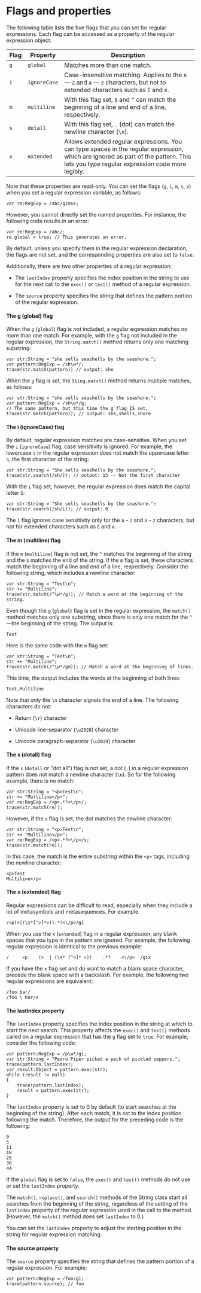 # Flags and properties

<div>

The following table lists the five flags that you can set for regular
expressions. Each flag can be accessed as a property of the regular expression
object.

<div>

| Flag | Property     | Description                                                                                                                                                                            |
| ---- | ------------ | -------------------------------------------------------------------------------------------------------------------------------------------------------------------------------------- |
| `g`  | `global`     | Matches more than one match.                                                                                                                                                           |
| `i`  | `ignoreCase` | Case-insensitive matching. Applies to the `A` — `Z` and `a` — `z` characters, but not to extended characters such as `É` and `é`.                                                      |
| `m`  | `multiline`  | With this flag set, `$` and `^` can match the beginning of a line and end of a line, respectively.                                                                                     |
| `s`  | `dotall`     | With this flag set, `.` (dot) can match the newline character (`\n`).                                                                                                                  |
| `x`  | `extended`   | Allows extended regular expressions. You can type spaces in the regular expression, which are ignored as part of the pattern. This lets you type regular expression code more legibly. |

</div>

Note that these properties are read-only. You can set the flags (`g`, `i`, `m`,
`s`, `x`) when you set a regular expression variable, as follows:

    var re:RegExp = /abc/gimsx;

However, you cannot directly set the named properties. For instance, the
following code results in an error:

    var re:RegExp = /abc/;
    re.global = true; // This generates an error.

By default, unless you specify them in the regular expression declaration, the
flags are not set, and the corresponding properties are also set to `false`.

Additionally, there are two other properties of a regular expression:

- The `lastIndex` property specifies the index position in the string to use for
  the next call to the `exec()` or `test()` method of a regular expression.

- The `source` property specifies the string that defines the pattern portion of
  the regular expression.

<div>

#### The g (global) flag

When the `g` (`global`) flag is _not_ included, a regular expression matches no
more than one match. For example, with the `g` flag not included in the regular
expression, the `String.match()` method returns only one matching substring:

    var str:String = "she sells seashells by the seashore.";
    var pattern:RegExp = /sh\w*/;
    trace(str.match(pattern)) // output: she

When the `g` flag is set, the `Sting.match()` method returns multiple matches,
as follows:

    var str:String = "she sells seashells by the seashore.";
    var pattern:RegExp = /sh\w*/g;
    // The same pattern, but this time the g flag IS set.
    trace(str.match(pattern)); // output: she,shells,shore

</div>

<div>

#### The i (ignoreCase) flag

By default, regular expression matches are case-sensitive. When you set the `i`
(`ignoreCase`) flag, case sensitivity is ignored. For example, the lowercase `s`
in the regular expression does not match the uppercase letter `S`, the first
character of the string:

    var str:String = "She sells seashells by the seashore.";
    trace(str.search(/sh/)); // output: 13 -- Not the first character

With the `i` flag set, however, the regular expression does match the capital
letter `S`:

    var str:String = "She sells seashells by the seashore.";
    trace(str.search(/sh/i)); // output: 0

The `i` flag ignores case sensitivity only for the `A` – `Z` and `a` – `z`
characters, but not for extended characters such as `É` and `é`.

</div>

<div>

#### The m (multiline) flag

If the `m` (`multiline`) flag is not set, the `^` matches the beginning of the
string and the `$` matches the end of the string. If the `m` flag is set, these
characters match the beginning of a line and end of a line, respectively.
Consider the following string, which includes a newline character:

    var str:String = "Test\n";
    str += "Multiline";
    trace(str.match(/^\w*/g)); // Match a word at the beginning of the string.

Even though the `g` (`global`) flag is set in the regular expression, the
`match()` method matches only one substring, since there is only one match for
the `^` —the beginning of the string. The output is:

    Test

Here is the same code with the `m` flag set:

    var str:String = "Test\n";
    str += "Multiline";
    trace(str.match(/^\w*/gm)); // Match a word at the beginning of lines.

This time, the output includes the words at the beginning of both lines:

    Test,Multiline

Note that only the `\n` character signals the end of a line. The following
characters do not:

- Return (`\r`) character

- Unicode line-separator (`\u2028`) character

- Unicode paragraph-separator (`\u2029`) character

</div>

<div>

#### The s (dotall) flag

If the `s` (`dotall` or "dot all") flag is not set, a dot (`.`) in a regular
expression pattern does not match a newline character (`\n`). So for the
following example, there is no match:

    var str:String = "<p>Test\n";
    str += "Multiline</p>";
    var re:RegExp = /<p>.*?<\/p>/;
    trace(str.match(re));

However, if the `s` flag is set, the dot matches the newline character:

    var str:String = "<p>Test\n";
    str += "Multiline</p>";
    var re:RegExp = /<p>.*?<\/p>/s;
    trace(str.match(re));

In this case, the match is the entire substring within the `<p>` tags, including
the newline character:

    <p>Test
    Multiline</p>

</div>

<div>

#### The x (extended) flag

Regular expressions can be difficult to read, especially when they include a lot
of metasymbols and metasequences. For example:

    /<p(>|(\s*[^>]*>)).*?<\/p>/gi

When you use the `x` (`extended`) flag in a regular expression, any blank spaces
that you type in the pattern are ignored. For example, the following regular
expression is identical to the previous example:

    /     <p    (>  | (\s* [^>]* >))    .*?    <\/p>  /gix

If you have the `x` flag set and do want to match a blank space character,
precede the blank space with a backslash. For example, the following two regular
expressions are equivalent:

    /foo bar/
    /foo \ bar/x

</div>

<div>

#### The lastIndex property

The `lastIndex` property specifies the index position in the string at which to
start the next search. This property affects the `exec()` and `test()` methods
called on a regular expression that has the `g` flag set to `true`. For example,
consider the following code:

    var pattern:RegExp = /p\w*/gi;
    var str:String = "Pedro Piper picked a peck of pickled peppers.";
    trace(pattern.lastIndex);
    var result:Object = pattern.exec(str);
    while (result != null)
    {
        trace(pattern.lastIndex);
        result = pattern.exec(str);
    }

The `lastIndex` property is set to 0 by default (to start searches at the
beginning of the string). After each match, it is set to the index position
following the match. Therefore, the output for the preceding code is the
following:

    0
    5
    11
    18
    25
    36
    44

If the `global` flag is set to `false`, the `exec()` and `test()` methods do not
use or set the `lastIndex` property.

The `match()`, `replace()`, and `search()` methods of the String class start all
searches from the beginning of the string, regardless of the setting of the
`lastIndex` property of the regular expression used in the call to the method.
(However, the `match()` method does set `lastIndex` to 0.)

You can set the `lastIndex` property to adjust the starting position in the
string for regular expression matching.

</div>

<div>

#### The source property

The `source` property specifies the string that defines the pattern portion of a
regular expression. For example:

    var pattern:RegExp = /foo/gi;
    trace(pattern.source); // foo

</div>

</div>
